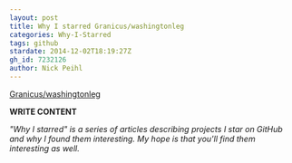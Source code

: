 ```yaml
---
layout: post
title: Why I starred Granicus/washingtonleg
categories: Why-I-Starred
tags: github
stardate: 2014-12-02T18:19:27Z
gh_id: 7232126
author: Nick Peihl
---
```


[Granicus/washingtonleg](https://github.com/Granicus/washingtonleg)

**WRITE CONTENT**

*"Why I starred" is a series of articles describing projects I star on GitHub and why I found them interesting. My hope is that you'll find them interesting as well.*

